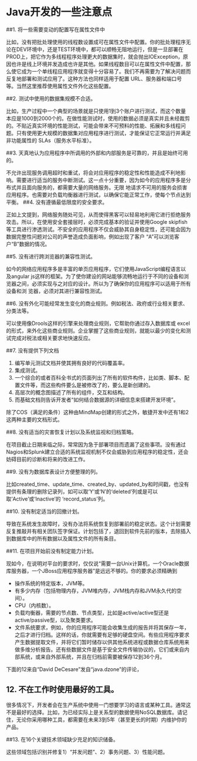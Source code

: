 # Java开发的一些注意点

##1. 将一些需要变动的配置写在属性文件中

比如，没有把批处理使用的线程数设置成可在属性文件中配置。你的批处理程序无论在DEV环境中，还是TEST环境中，都可以顺畅无阻地运行，但是一旦部署在PROD上，把它作为多线程程序处理更大的数据集时，就会抛出IOException，原因也许是线上环境并发造成也许是其他。如果线程数目可以在属性文件中配置，那么使它成为一个单线程应用程序就变得十分容易了。我们不再需要为了解决问题而反复地部署和测试应用了。这种方法也同样适用于配置 URL、服务器和端口号等。当然这里推荐使用属性文件外化这些配置。

##2. 测试中使用的数据集规模不合适。

比如，生产过程中一个典型的场景就是只使用1到3个账户进行测试，而这个数量本应是1000到2000个的。在做性能测试时，使用的数据必须是真实并且未经裁剪的。不贴近真实环境的性能测试，可能会带来不可预料的性能、拓展和多线程问题。只有使用更大规模的数据集对应用程序进行测试，才能保证它正常运行并满足非功能属性的 SLAs（服务水平标准）。

##3. 天真地认为应用程序中所调用的外部和内部服务是可靠的，并且是始终可用的。

不允许出现服务调用超时和重试，将会对应用程序的稳定性和性能造成不利地影响。需要进行适当的服务中断测试。这一点十分重要，因为如今的应用程序多是分布式并且面向服务的，都需要大量的网络服务。无限 地请求不可用的服务会损害应用程序。也需要对负载均衡器进行测试，以确保它能正常工作，使每个节点达到平衡。
##4. 没有遵循最低限度的安全要求。

正如上文提到，网络服务随处可见，从而使得黑客可以轻易地利用它进行拒绝服务攻击。所以，在使用安全套接层时，必须完成基本的验证并使用Google skipfish等工具进行渗透测试。不安全的应用程序不仅会威胁其自身稳定性，还可能会因为数据完整性问题对公司的声誉造成负面影响，例如出现了客户 “A”可以浏览客户“B”数据的情况。

##5. 没有进行跨浏览器的兼容性测试。

如今的网络应用程序多是丰富的单页应用程序，它们使用JavaScript编程语言以及angular js这样的框架。为了使你建设的网站能够流畅地运行于不同的设备和浏览器之间，必须实现与之对应的设计。所以为了确保你的应用程序可以适用于所有设备和浏 览器，必须对其进行兼容性测试。

##6. 没有外化可能经常发生变化的商业规则。例如税法、政府或行业相关要求、分类法等。

可以使用像Drools这样的引擎来处理商业规则，它帮助你通过存入数据库或 excel的形式，来外化这些商业规则。企业掌握了这些商业规则，就能以最少的变化和测试完成对税法或相关要求地快速反应。

##7. 没有提供下列文档

1. 编写单元测试文档并使其拥有良好的代码覆盖率。
2. 集成测试。
3. 一个综合的或者百科全书式的页面列出了所有的软件构件，比如类、脚本、配置文件等，而这些构件要么是被修改了的，要么是新创建的。
4. 高层次的概念图描述了所有的组件，交互和结构。
5. 而基础文档则告诉开发者“如何结合数据源的详细信息来搭建开发环境”。

除了COS（满足的条件）这种由MindMap创建的形式之外，敏捷开发中还有1和2这两种主要的文档形式。

##8. 没有适当的灾害恢复计划以及系统监视和归档策略。

在项目截止日期来临之际，常常因为急于部署项目而遗漏了这些事项。没有通过Nagios和Splunk建立合适的系统监视机制不仅会威胁到应用程序的稳定性，还会妨碍目前的诊断和将来的改进工作。

##9. 没有为数据库表设计方便整理的列。

比如created_time、update_time、created_by、updated_by和时间戳，也没有提供有条理的删除记录列，如可以取‘Y’或‘N’的‘deleted’列或是可以取‘Active’或‘Inactive’的 ‘record_status’列。

##10. 没有制定适当的回撤计划。

导致在系统发生故障时，没有办法将系统恢复到部署前的稳定状态。这个计划需要反复推敲并有相关团队签字保证。计划包括了，退回到软件先前的版本，去除插入到数据库中的所有数据以及属性文件的所有条目。

##11. 在项目开始前没有制定能力计划。

现如今，在说明对平台的要求时，仅仅说“需要一台Unix计算机，一个Oracle数据库服务器，一个JBoss应用程序服务器”是远远不够的。你的要求必须精确到

- 操作系统的特定版本，JVM等。
- 有多少内存（包括物理内存，JVM堆内存，JVM栈内存和JVM永久代的空间）。
- CPU（内核数）。
- 负载均衡器，需要的节点数、节点类型，比如是active/active型还是active/passive型，以及聚类要求。
- 文件系统要求，例如，你的应用程序可能会收集生成的报告并将其保存一年，之后才进行归档。这样的话，你就需要有足够的硬盘空间。有些应用程序要求产生数据提取文件，并将它们暂时储存以供其他系统进程或数据仓库系统用来做多维分析报告。还有些数据文件是基于安全文件传输协议的，它们或来自内部系统，或来自外部系统，并且在归档前需要被保存12到36个月。

下面的12来自“David DeCesare”发自“java.dzone”的评论，

## 12. 不在工作时使用最好的工具。

很多情况下，开发者会在生产系统中使用一门想要学习的语言或某种工具。通常这不是最好的选择。比如，为已经实际上是关系型的数据使用NoSQL数据库。请记住，无论你采用哪种工具，都需要在未来3到5年（甚至更长的时期）内维护你的产品。

##13. 在16个关键技术领域缺少充足的知识储备。

这些领域包括识别并修复1）“并发问题”、2）事务问题、3）性能问题。

